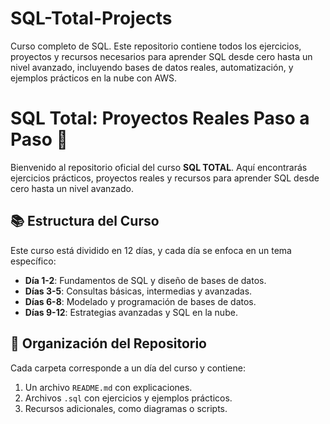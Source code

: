 # SQL-Total-Projects
Curso completo de SQL.  Este repositorio contiene todos los ejercicios, proyectos y recursos necesarios para aprender SQL desde cero hasta un nivel avanzado, incluyendo bases de datos reales, automatización, y ejemplos prácticos en la nube con AWS.

# SQL Total: Proyectos Reales Paso a Paso 🚀  

Bienvenido al repositorio oficial del curso **SQL TOTAL**. Aquí encontrarás ejercicios prácticos, proyectos reales y recursos para aprender SQL desde cero hasta un nivel avanzado.  

## 📚 Estructura del Curso  
Este curso está dividido en 12 días, y cada día se enfoca en un tema específico:  
- **Día 1-2**: Fundamentos de SQL y diseño de bases de datos.  
- **Días 3-5**: Consultas básicas, intermedias y avanzadas.  
- **Días 6-8**: Modelado y programación de bases de datos.  
- **Días 9-12**: Estrategias avanzadas y SQL en la nube.  

## 📂 Organización del Repositorio  
Cada carpeta corresponde a un día del curso y contiene:  
1. Un archivo `README.md` con explicaciones.  
2. Archivos `.sql` con ejercicios y ejemplos prácticos.  
3. Recursos adicionales, como diagramas o scripts.  
